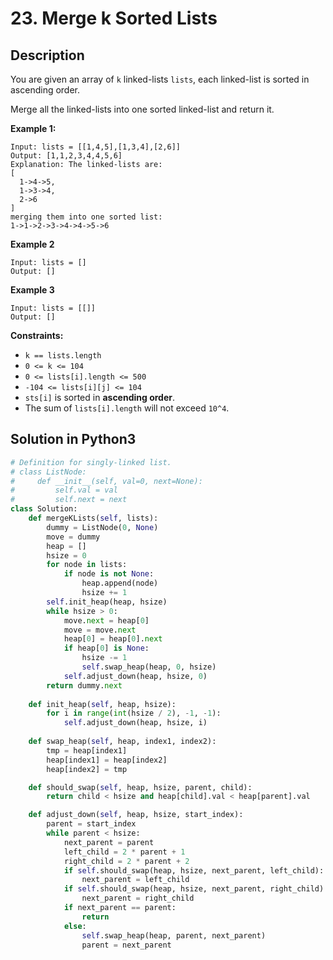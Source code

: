 # 23. Merge k Sorted Lists

## Description
You are given an array of `k` linked-lists `lists`, each linked-list is sorted in ascending order.

Merge all the linked-lists into one sorted linked-list and return it.

**Example 1:**
```
Input: lists = [[1,4,5],[1,3,4],[2,6]]
Output: [1,1,2,3,4,4,5,6]
Explanation: The linked-lists are:
[
  1->4->5,
  1->3->4,
  2->6
]
merging them into one sorted list:
1->1->2->3->4->4->5->6
```

**Example 2**
```
Input: lists = []
Output: []
```

**Example 3**
```
Input: lists = [[]]
Output: []
```

**Constraints:**
+ `k == lists.length`
+ `0 <= k <= 104`
+ `0 <= lists[i].length <= 500`
+ `-104 <= lists[i][j] <= 104`
+ `sts[i]` is sorted in **ascending order**.
+ The sum of `lists[i].length` will not exceed `10^4`.


## Solution in Python3
```python
# Definition for singly-linked list.
# class ListNode:
#     def __init__(self, val=0, next=None):
#         self.val = val
#         self.next = next
class Solution:
    def mergeKLists(self, lists):
        dummy = ListNode(0, None)
        move = dummy
        heap = []
        hsize = 0
        for node in lists:
            if node is not None:
                heap.append(node)
                hsize += 1
        self.init_heap(heap, hsize)
        while hsize > 0:
            move.next = heap[0]
            move = move.next
            heap[0] = heap[0].next
            if heap[0] is None:
                hsize -= 1
                self.swap_heap(heap, 0, hsize)
            self.adjust_down(heap, hsize, 0)
        return dummy.next
    
    def init_heap(self, heap, hsize):
        for i in range(int(hsize / 2), -1, -1):
            self.adjust_down(heap, hsize, i)
    
    def swap_heap(self, heap, index1, index2):
        tmp = heap[index1]
        heap[index1] = heap[index2]
        heap[index2] = tmp

    def should_swap(self, heap, hsize, parent, child):
        return child < hsize and heap[child].val < heap[parent].val

    def adjust_down(self, heap, hsize, start_index):
        parent = start_index
        while parent < hsize:
            next_parent = parent
            left_child = 2 * parent + 1
            right_child = 2 * parent + 2
            if self.should_swap(heap, hsize, next_parent, left_child):
                next_parent = left_child
            if self.should_swap(heap, hsize, next_parent, right_child):
                next_parent = right_child
            if next_parent == parent:
                return
            else:
                self.swap_heap(heap, parent, next_parent)
                parent = next_parent
```
